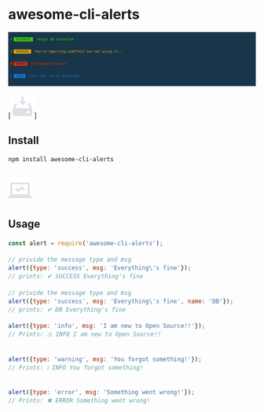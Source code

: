 # awesome-cli-alerts
![📟](./.github/alerts.png)


[![📟](./.github/install.png)]
## Install

```sh
npm install awesome-cli-alerts
```

<br>
<img src="./.github/usage.png">

## Usage

```js
const alert = require('awesome-cli-alerts');

// privide the message type and msg
alert({type: 'success', msg: 'Everything\'s fine'});
// prints: ✔ SUCCESS Everything's fine

// privide the message type and msg
alert({type: 'success', msg: 'Everything\'s fine', name: 'DB'});
// prints: ✔ DB Everything's fine

alert({type: 'info', msg: 'I am new to Open Source!!'});
// Prints: ⚠ INFO I am new to Open Source!!


alert({type: 'warning', msg: 'You forgot something!'});
// Prints: ℹ INFO You forgot something!


alert({type: 'error', msg: 'Something went wrong!'});
// Prints: ✖ ERROR Something went wrong!



```



